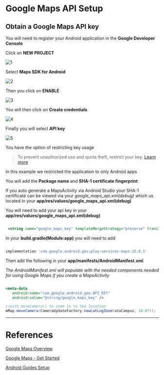 
# Google Maps API Setup
## Obtain a Google Maps API key

You will need to register your Android application in the **Google Developer Console**

Click on **NEW PROJECT**

![1](https://user-images.githubusercontent.com/11635523/41061003-e2216d5e-6996-11e8-852b-f34b57ce4206.png)

Select **Maps SDK for Android**

![2](https://user-images.githubusercontent.com/11635523/41061002-e20df508-6996-11e8-9534-a6cf6d7365a1.png)

Then you click on **ENABLE**

![3](https://user-images.githubusercontent.com/11635523/41061001-e1f2e678-6996-11e8-8307-f8e8a114cb9e.png)

You will then click on **Create credentials**

![4](https://user-images.githubusercontent.com/11635523/41061000-e1d93a34-6996-11e8-87fe-0c1485742b49.png)

Finally  you will select **API key**

![5](https://user-images.githubusercontent.com/11635523/41061007-e43da5d0-6996-11e8-94a9-2b1c7440e3cd.png)

You have the option of restricting key usage

> To prevent unauthorized use and quota theft, restrict your key. [Learn more](https://support.google.com/googleapi/answer/6310037?hl=en)

In this example we restricted the application to only Android apps

You will add the **Package name** and **SHA-1 certificate fingerprint**

If you auto generate a MapsActivity via Android Studio your SHA-1 certificate can be viewed via your *google_maps_api.xml(debug)* which us located in your **app/res/values/google_maps_api.xml(debug)**

You will need to add your api key in your **app/res/values/google_maps_api.xml(debug)**

```xml

 <string name="google_maps_key" templateMergeStrategy="preserve" translatable="false">YOUR_KEY_HERE</string>

```

In your **build.gradle(Module:app)** you will need to add
```gradle

implementation 'com.google.android.gms:play-services-maps:15.0.1'

```

Then add the following in your **app/manifests/AndroidManifest.xml**

*The AndroidManifest.xml will populate with the needed components needed for using Google Maps if you create a MapsActivity*

```xml

<meta-data
   android:name="com.google.android.geo.API_KEY"
   android:value="@string/google_maps_key" />

```

```java
//with moveCamera() to zoom in to the location
mMap.moveCamera(CameraUpdateFactory.newLatLngZoom(utaCampus, 16.0f));

```


***

# References

[Google Maps Overview](https://developers.google.com/maps/documentation/android-sdk/intro?hl=en_US)

[Google Maps - Get Started](https://developers.google.com/maps/documentation/android-sdk/start)

[Android Guides Setup](https://developers.google.com/android/guides/setup)

